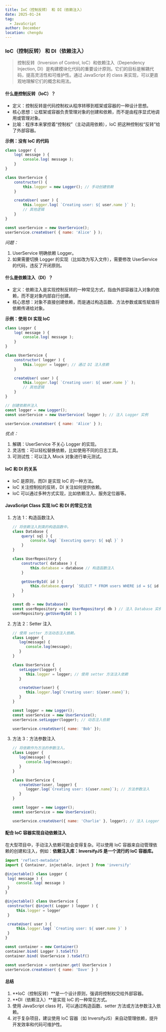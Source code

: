 ```yaml
---
title: IoC（控制反转） 和 DI（依赖注入）
date: 2025-01-24
tag:
  - JavaScript
author: December
location: chengdu
---
```


### IoC（控制反转） 和 DI（依赖注入）

> 控制反转（Inversion of Control, IoC）和依赖注入（Dependency Injection, DI）是构建模块化代码的重要设计原则。它们的目标是解耦代码，提高灵活性和可维护性。通过
> JavaScript 的 class 来实现，可以更直观地理解它们的概念和用法。

#### 什么是控制反转（IoC）？

- 定义：控制反转是代码控制权从程序转移到框架或容器的一种设计思想。
- 核心思想：让框架或容器负责管理对象的创建和依赖，而不是由程序显式地调用或管理对象。
- 比喻：程序本来掌控着“控制权”（主动调用依赖），IoC 把这种控制权“反转”给了外部容器。

**示例：没有 IoC 的代码**

```javascript
class Logger {
    log( message ) {
        console.log( message );
    }
}

class UserService {
    constructor() {
        this.logger = new Logger(); // 手动创建依赖
    }

    createUser( user ) {
        this.logger.log( `Creating user: ${ user.name }` );
        // 其他逻辑
    }
}

const userService = new UserService();
userService.createUser( { name: 'Alice' } );
```

*问题：*

1. UserService 明确依赖 Logger。
2. 如果需要切换 Logger 的实现（比如改为写入文件），需要修改 UserService 的代码，违反了开闭原则。

#### 什么是依赖注入（DI）？

- 定义：依赖注入是实现控制反转的一种常见方式，指由外部容器注入对象的依赖，而不是对象内部自行创建。
- 核心思想：对象不直接创建依赖，而是通过构造函数、方法参数或属性赋值将依赖传递给对象。

**示例：使用 DI 实现 IoC**

```javascript
class Logger {
    log( message ) {
        console.log( message );
    }
}

class UserService {
    constructor( logger ) {
        this.logger = logger; // 通过 DI 注入依赖
    }

    createUser( user ) {
        this.logger.log( `Creating user: ${ user.name }` );
        // 其他逻辑
    }
}

// 创建依赖并注入
const logger = new Logger();
const userService = new UserService( logger ); // 注入 Logger 实例

userService.createUser( { name: 'Alice' } );
```

*优点：*

1. 解耦：UserService 不关心 Logger 的实现。
2. 灵活性：可以轻松替换依赖，比如使用不同的日志工具。
3. 可测试性：可以注入 Mock 对象进行单元测试。

#### IoC 和 DI 的关系

- IoC 是原则，而DI 是实现 IoC 的一种方法。
- IoC 关注控制权的反转，DI 关注如何提供依赖。
- IoC 可以通过多种方式实现，比如依赖注入、服务定位器等。

#### JavaScript Class 实现 IoC 和 DI 的常见方法

1. 方法 1：构造函数注入
    ```javascript
    // 将依赖注入到类的构造函数中。
    class Database {
        query( sql ) {
            console.log( `Executing query: ${ sql }` )
        }
    }
    
    class UserRepository {
        constructor( database ) {
            this.database = database // 构造函数注入
        }
    
        getUserById( id ) {
            this.database.query( `SELECT * FROM users WHERE id = ${ id }` )
        }
    }
    
    const db = new Database()
    const userRepository = new UserRepository( db ) // 注入 Database 实例
    userRepository.getUserById( 1 )
    ```

2. 方法 2：Setter 注入
   ```javascript
   // 使用 setter 方法动态注入依赖。
   class Logger {
      log(message) {
         console.log(message);
      }
   }
   
   class UserService {
      setLogger(logger) {
         this.logger = logger; // 使用 setter 方法注入依赖
      }
   
      createUser(user) {
         this.logger.log(`Creating user: ${user.name}`);
      }
   }
   
   const logger = new Logger();
   const userService = new UserService();
   userService.setLogger(logger); // 动态注入依赖
   
   userService.createUser({ name: 'Bob' });
   ```
   
3. 方法 3：方法参数注入
   ```javascript
   // 将依赖作为方法的参数注入。
   class Logger {
      log(message) {
         console.log(message);
      }
   }
   
   class UserService {
      createUser(user, logger) {
         logger.log(`Creating user: ${user.name}`); // 方法参数注入
      }
   }
   
   const logger = new Logger();
   const userService = new UserService();
   
   userService.createUser({ name: 'Charlie' }, logger); // 注入 Logger 实例
   ```
#### 配合 IoC 容器实现自动依赖注入

在大型项目中，手动注入依赖可能会变得复杂。可以使用 IoC 容器来自动管理依赖的创建和注入，例如：**依赖注入库：InversifyJS 是一个流行的 IoC 容器库。**
   ```javascript
   import 'reflect-metadata'
import { Container, injectable, inject } from 'inversify'

@injectable() class Logger {
    log( message ) {
        console.log( message )
    }
}

@injectable() class UserService {
    constructor( @inject( Logger ) logger ) {
        this.logger = logger
    }

    createUser( user ) {
        this.logger.log( `Creating user: ${ user.name }` )
    }
}

const container = new Container()
container.bind( Logger ).toSelf()
container.bind( UserService ).toSelf()

const userService = container.get( UserService )
userService.createUser( { name: 'Dave' } )
   ```
#### 总结
1.	**IoC（控制反转）**是一个设计原则，强调将控制权交给外部容器。
2.	**DI（依赖注入）**是实现 IoC 的一种常见方式。
3.	使用 JavaScript class 时，可以通过构造函数、setter 方法或方法参数注入依赖。
4.	对于复杂项目，建议使用 IoC 容器（如 InversifyJS）来自动管理依赖，提升开发效率和代码可维护性。
